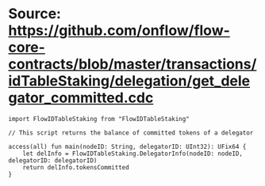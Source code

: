 # Source: https://github.com/onflow/flow-core-contracts/blob/master/transactions/idTableStaking/delegation/get_delegator_committed.cdc

```
import FlowIDTableStaking from "FlowIDTableStaking"

// This script returns the balance of committed tokens of a delegator

access(all) fun main(nodeID: String, delegatorID: UInt32): UFix64 {
    let delInfo = FlowIDTableStaking.DelegatorInfo(nodeID: nodeID, delegatorID: delegatorID)
    return delInfo.tokensCommitted
}
```